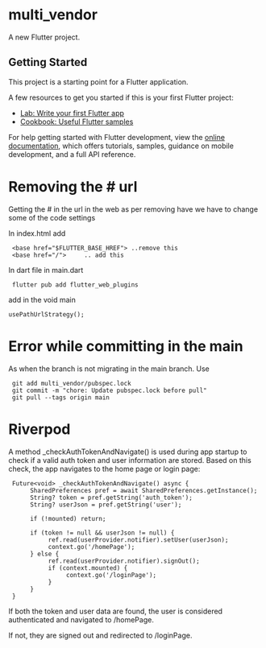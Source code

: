 # multi_vendor

A new Flutter project.

## Getting Started

This project is a starting point for a Flutter application.

A few resources to get you started if this is your first Flutter project:

- [Lab: Write your first Flutter app](https://docs.flutter.dev/get-started/codelab)
- [Cookbook: Useful Flutter samples](https://docs.flutter.dev/cookbook)

For help getting started with Flutter development, view the
[online documentation](https://docs.flutter.dev/), which offers tutorials,
samples, guidance on mobile development, and a full API reference.

<!-- MARK: Removing the # from the url  -->
# Removing the # url
Getting the # in the url in the web as per removing have we have to change some of the code settings

In index.html add 

     <base href="$FLUTTER_BASE_HREF"> ..remove this 
     <base href="/">     .. add this

In dart file in main.dart

     flutter pub add flutter_web_plugins

add in the void main

    usePathUrlStrategy();

# Error while committing in the main 
As when the branch is not migrating in the main branch.
Use 

     git add multi_vendor/pubspec.lock
     git commit -m "chore: Update pubspec.lock before pull"
     git pull --tags origin main


# Riverpod

A method _checkAuthTokenAndNavigate() is used during app startup to check if a valid auth token and user information are stored. Based on this check, the app navigates to the home page or login page:

     Future<void> _checkAuthTokenAndNavigate() async {
          SharedPreferences pref = await SharedPreferences.getInstance();
          String? token = pref.getString('auth_token');
          String? userJson = pref.getString('user');

          if (!mounted) return;

          if (token != null && userJson != null) {
               ref.read(userProvider.notifier).setUser(userJson);
               context.go('/homePage');
          } else {
               ref.read(userProvider.notifier).signOut();
               if (context.mounted) {
                    context.go('/loginPage');
               }
          }
     }

If both the token and user data are found, the user is considered authenticated and navigated to /homePage.

If not, they are signed out and redirected to /loginPage.
